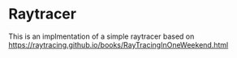 # Raytracer
This is an implmentation of a simple raytracer based on 
https://raytracing.github.io/books/RayTracingInOneWeekend.html
